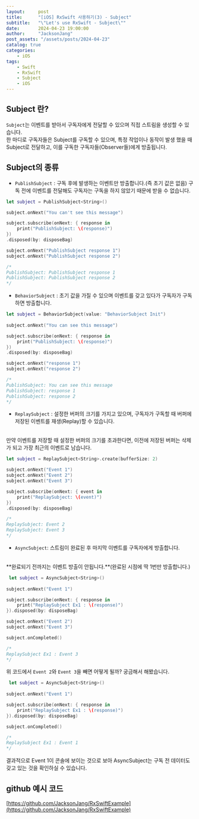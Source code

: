 ```yaml
---
layout:     post
title:      "[iOS] RxSwift 사용하기(3) - Subject"
subtitle:   "\"Let's use RxSwift - Subject\""
date:       2024-04-23 19:00:00
author:     "JacksonJang"
post_assets: "/assets/posts/2024-04-23"
catalog: true
categories:
    - iOS
tags:
    - Swift
    - RxSwift
    - Subject
    - iOS
---
```


## Subject 란?
`Subject`는 이벤트를 받아서 구독자에게 전달할 수 있으며 직접 스트림을 생성할 수 있습니다.
<br />
한 마디로 구독자들은 Subject를 구독할 수 있으며, 특정 작업이나 동작이 발생 했을 때 Subject로 전달하고, 이를 구독한 구독자들(Observer들)에게 방출됩니다.

## Subject의 종류
- `PublishSubject` : 구독 후에 발생하는 이벤트만 방출합니다.(즉 초기 값은 없음)
구독 전에 이벤트를 전달해도 구독자는 구독을 하지 않았기 때문에 받을 수 없습니다.

```swift
let subject = PublishSubject<String>()

subject.onNext("You can't see this message")

subject.subscribe(onNext: { response in
    print("PublishSubject: \(response)")
})
.disposed(by: disposeBag)

subject.onNext("PublishSubject response 1")
subject.onNext("PublishSubject response 2")

/*
PublishSubject: PublishSubject response 1
PublishSubject: PublishSubject response 2
*/
```

- `BehaviorSubject` : 초기 값을 가질 수 있으며 이벤트를 갖고 있다가 구독자가 구독하면 방출합니다.

```swift
let subject = BehaviorSubject(value: "BehaviorSubject Init")
        
subject.onNext("You can see this message")

subject.subscribe(onNext: { response in
    print("PublishSubject: \(response)")
})
.disposed(by: disposeBag)

subject.onNext("response 1")
subject.onNext("response 2")

/*
PublishSubject: You can see this message
PublishSubject: response 1
PublishSubject: response 2
*/
```

- `ReplaySubject` : 설정한 버퍼의 크기를 가지고 있으며, 구독자가 구독할 때 버퍼에 저장된 이벤트를 재생(Replay)할 수 있습니다.
<br />
만약 이벤트를 저장할 때 설정한 버퍼의 크기를 초과한다면, 이전에 저장된 버퍼는 삭제가 되고 가장 최근의 이벤트로 남습니다.

```swift
let subject = ReplaySubject<String>.create(bufferSize: 2)

subject.onNext("Event 1")
subject.onNext("Event 2")
subject.onNext("Event 3")

subject.subscribe(onNext: { event in
    print("ReplaySubject: \(event)")
})
.disposed(by: disposeBag)

/*
ReplaySubject: Event 2
ReplaySubject: Event 3
*/
```

- `AsyncSubject`: 스트림이 완료된 후 마지막 이벤트를 구독자에게 방출합니다.
<br />
**완료되기 전까지는 이벤트 방출이 안됩니다.**(완료된 시점에 딱 1번만 방출합니다.)

```swift
 let subject = AsyncSubject<String>()
        
subject.onNext("Event 1")

subject.subscribe(onNext: { response in
    print("ReplaySubject Ex1 : \(response)")
}).disposed(by: disposeBag)

subject.onNext("Event 2")
subject.onNext("Event 3")

subject.onCompleted()

/*
ReplaySubject Ex1 : Event 3
*/
```

위 코드에서 `Event 2`와 `Event 3`을 빼면 어떻게 될까? 궁금해서 해봤습니다.

```swift
 let subject = AsyncSubject<String>()
        
subject.onNext("Event 1")

subject.subscribe(onNext: { response in
    print("ReplaySubject Ex1 : \(response)")
}).disposed(by: disposeBag)

subject.onCompleted()

/*
ReplaySubject Ex1 : Event 1
*/
```
결과적으로 Event 1이 콘솔에 보이는 것으로 보아 AsyncSubject는 구독 전 데이터도 갖고 있는 것을 확인하실 수 있습니다.

## github 예시 코드
[https://github.com/JacksonJang/RxSwiftExample](https://github.com/JacksonJang/RxSwiftExample)
